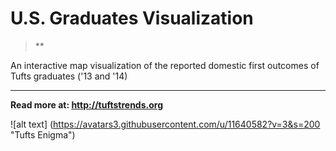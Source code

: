 # U.S. Graduates Visualization

> **

 An interactive map visualization of the reported domestic first outcomes of Tufts graduates ('13 and '14) 

---

**Read more at: http://tuftstrends.org**

![alt text] (https://avatars3.githubusercontent.com/u/11640582?v=3&s=200 "Tufts Enigma")
